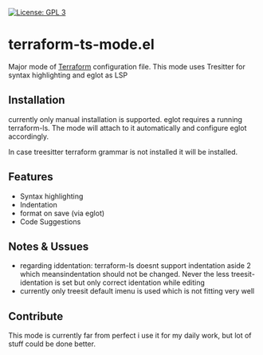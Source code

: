 [![License: GPL 3](https://img.shields.io/badge/license-GPL_3-green.svg)](http://www.gnu.org/licenses/gpl-3.0.txt)

# terraform-ts-mode.el

Major mode of [Terraform](http://www.terraform.io/) configuration file. This mode uses Tresitter for syntax highlighting and eglot as LSP

## Installation

currently only manual installation is supported. eglot requires a running terraform-ls. The mode will attach to it automatically and configure eglot accordingly.

In case treesitter terraform grammar is not installed it will be installed.

## Features

- Syntax highlighting
- Indentation
- format on save (via eglot)
- Code Suggestions

## Notes & Ussues

- regarding iddentation: terraform-ls doesnt support indentation aside 2 which meansindentation should not be changed. Never the less treesit-identation is set but only correct identation while editing
- currently only treesit default imenu is used which is not fitting very well

## Contribute

This mode is currently far from perfect i use it for my daily work, but lot of stuff could be done better. 



